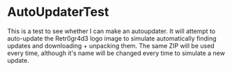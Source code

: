 # AutoUpdaterTest
This is a test to see whether I can make an autoupdater. It will attempt to auto-update the Retr0gr4d3 logo image to simulate automatically finding updates and downloading + unpacking them. The same ZIP will be used every time, although it's name will be changed every time to simulate a new update.
